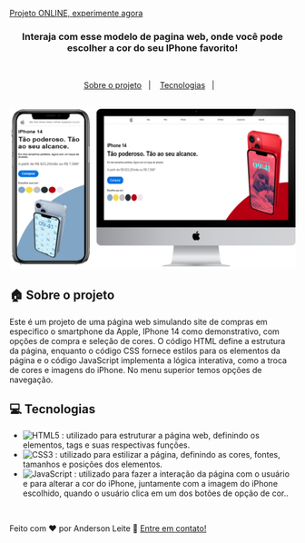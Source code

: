 [Projeto ONLINE, experimente agora](https://anderdev-github.github.io/Modelo-Pagina-Venda-Iphone_anderdev/) <br>


<h3 align="center">
  Interaja com esse modelo de pagina web, onde você pode escolher a cor do seu IPhone favorito!
</h3>

<br>

<p align="center">
  <a href="#house-Sobre-o-projeto">Sobre o projeto</a>&nbsp;&nbsp;&nbsp;|&nbsp;&nbsp;&nbsp;
  <a href="#computer-Tecnologias">Tecnologias</a>&nbsp;&nbsp;&nbsp;|&nbsp;&nbsp;&nbsp;
</p>

<br>

<img alt="Layout" src="https://raw.githubusercontent.com/anderdev-GitHub/Modelo-Pagina-Venda-Iphone----_anderdev/124d247d7560b5afff59dee075db2bad1c3568f6/assets/img-readme-projeto.png">
<br>


## :house: Sobre o projeto

Este é um projeto de uma página web simulando site de compras em especifico o smartphone da Apple, IPhone 14 como demonstrativo, com opções de compra e seleção de cores. O código HTML define a estrutura da página, enquanto o código CSS fornece estilos para os elementos da página e o código JavaScript implementa a lógica interativa, como a troca de cores e imagens do iPhone. No menu superior temos opções de navegação.

## :computer: Tecnologias

- ![HTML5](https://img.shields.io/badge/-HTML5-E34F26?style=flat-square&logo=html5&logoColor=white) : utilizado para estruturar a página web, definindo os elementos, tags e suas respectivas funções.
- ![CSS3](https://img.shields.io/badge/-CSS3-1572B6?style=flat-square&logo=css3) : utilizado para estilizar a página, definindo as cores, fontes, tamanhos e posições dos elementos.
- ![JavaScript](https://img.shields.io/badge/-JavaScript-black?style=flat-square&logo=javascript) : utilizado para fazer a interação da página com o usuário e para alterar a cor do iPhone, juntamente com a imagem do iPhone escolhido, quando o usuário clica em um dos botões de opção de cor..

<br>





Feito com ♥ por Anderson Leite :wave: [Entre em contato!](https://www.linkedin.com/in/andersondiasleite/)
